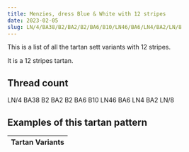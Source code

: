 ```yaml
---
title: Menzies, dress Blue & White with 12 stripes
date: 2023-02-05
slug: LN/4/BA38/B2/BA2/B2/BA6/B10/LN46/BA6/LN4/BA2/LN/8
---
```

This is a list of all the tartan sett variants with 12 stripes.

It is a 12 stripes tartan.


## Thread count
LN/4 BA38 B2 BA2 B2 BA6 B10 LN46 BA6 LN4 BA2 LN/8

## Examples of this tartan pattern

| Tartan Variants |
|---------------|
